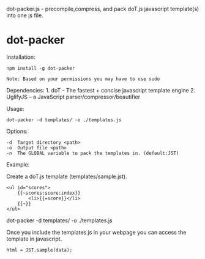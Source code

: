 dot-packer.js - precompile,compress, and pack doT.js javascript template(s) into one js file.

dot-packer
==========

Installation: 
	
	npm install -g dot-packer
	
	Note: Based on your permissions you may have to use sudo

Dependencies:
	1.	doT - The fastest + concise javascript template engine
	2.	UglifyJS – a JavaScript parser/compressor/beautifier

Usage:  

	dot-packer -d templates/ -o ./templates.js

Options:

	-d 	Target directory <path>
	-o	Output file <path>
	-n  The GLOBAL variable to pack the templates in. (default:JST)
	

Example:
	
Create a doT.js template (templates/sample.jst).

	<ul id="scores">
		{{~scores:score:index}}
			<li>{{=score}}</li>
		{{~}}
	</ul>

dot-packer -d templates/ -o ./templates.js

Once you include the templates.js in your webpage you can access
the template in javascript.

	html = JST.sample(data);